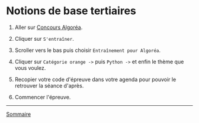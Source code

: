 # Notions de base tertiaires

1. Aller sur [Concours Algoréa](https://concours.castor-informatique.fr/?).

2. Cliquer sur `S'entraîner`.

3. Scroller vers le bas puis choisir `Entraînement pour Algoréa`.

4. Cliquer sur `Catégorie orange ->` puis `Python ->` et enfin le thème que vous voulez.

5. Recopier votre code d'épreuve dans votre agenda pour pouvoir le retrouver la séance d'après.

6. Commencer l'épreuve.

_______

[Sommaire](./../../README.md)